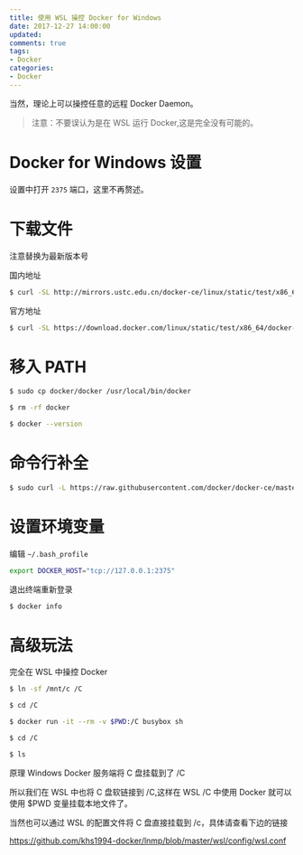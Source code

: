 ```yaml
---
title: 使用 WSL 操控 Docker for Windows
date: 2017-12-27 14:00:00
updated:
comments: true
tags:
- Docker
categories:
- Docker
---
```


当然，理论上可以操控任意的远程 Docker Daemon。

>注意：不要误认为是在 WSL 运行 Docker,这是完全没有可能的。

<!--more-->

# Docker for Windows 设置

设置中打开 `2375` 端口，这里不再赘述。

# 下载文件

注意替换为最新版本号

国内地址

```bash
$ curl -SL http://mirrors.ustc.edu.cn/docker-ce/linux/static/test/x86_64/docker-17.12.0-ce-rc4.tgz | tar -zxvf -
```

官方地址

```bash
$ curl -SL https://download.docker.com/linux/static/test/x86_64/docker-17.12.0-ce-rc4.tgz | tar -zxvf -
```

# 移入 PATH

```bash
$ sudo cp docker/docker /usr/local/bin/docker

$ rm -rf docker

$ docker --version
```

# 命令行补全

```bash
$ sudo curl -L https://raw.githubusercontent.com/docker/docker-ce/master/components/cli/contrib/completion/bash/docker -o /etc/bash_completion.d/docker
```

# 设置环境变量

编辑 `~/.bash_profile`

```bash
export DOCKER_HOST="tcp://127.0.0.1:2375"
```

退出终端重新登录

```bash
$ docker info
```

# 高级玩法

完全在 WSL 中操控 Docker

```bash
$ ln -sf /mnt/c /C

$ cd /C

$ docker run -it --rm -v $PWD:/C busybox sh

$ cd /C

$ ls
```

原理 Windows Docker 服务端将 C 盘挂载到了 /C

所以我们在 WSL 中也将 C 盘软链接到 /C,这样在 WSL /C 中使用 Docker 就可以使用 $PWD 变量挂载本地文件了。

当然也可以通过 WSL 的配置文件将 C 盘直接挂载到 /c，具体请查看下边的链接

https://github.com/khs1994-docker/lnmp/blob/master/wsl/config/wsl.conf
